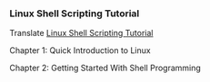 ### Linux Shell Scripting Tutorial
Translate [Linux Shell Scripting Tutorial](http://bash.cyberciti.biz/guide)

Chapter 1: Quick Introduction to Linux

Chapter 2: Getting Started With Shell Programming
